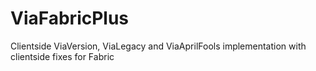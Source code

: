 # ViaFabricPlus
Clientside ViaVersion, ViaLegacy and ViaAprilFools implementation with clientside fixes for Fabric
